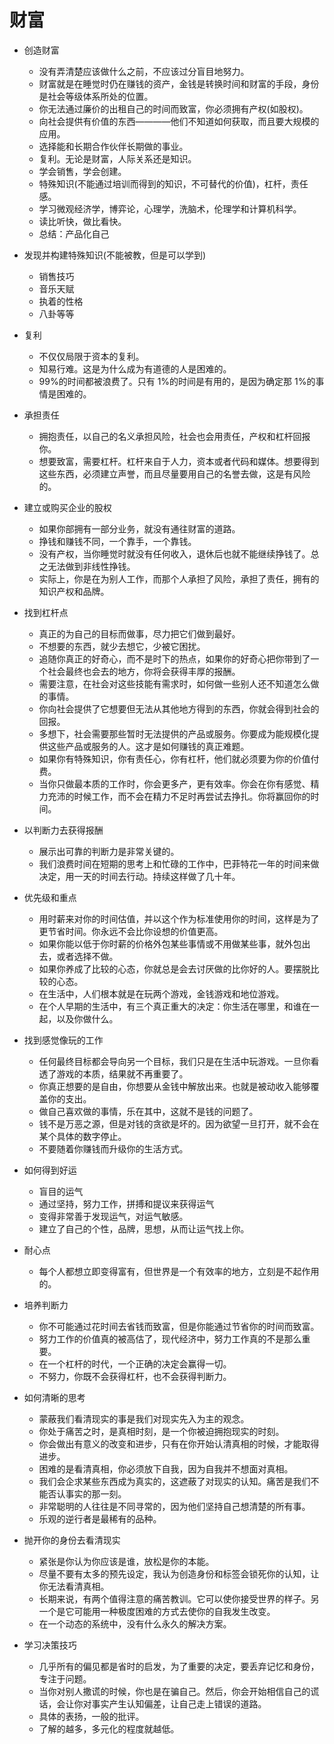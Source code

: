 # 财富

- 创造财富

  - 没有弄清楚应该做什么之前，不应该过分盲目地努力。
  - 财富就是在睡觉时仍在赚钱的资产，金钱是转换时间和财富的手段，身份是社会等级体系所处的位置。
  - 你无法通过廉价的出租自己的时间而致富，你必须拥有产权(如股权)。
  - 向社会提供有价值的东西————他们不知道如何获取，而且要大规模的应用。
  - 选择能和长期合作伙伴长期做的事业。
  - 复利。无论是财富，人际关系还是知识。
  - 学会销售，学会创建。
  - 特殊知识(不能通过培训而得到的知识，不可替代的价值)，杠杆，责任感。
  - 学习微观经济学，博弈论，心理学，洗脑术，伦理学和计算机科学。
  - 读比听快，做比看快。
  - 总结：产品化自己

- 发现并构建特殊知识(不能被教，但是可以学到)

  - 销售技巧
  - 音乐天赋
  - 执着的性格
  - 八卦等等

- 复利

  - 不仅仅局限于资本的复利。
  - 知易行难。这是为什么成为有道德的人是困难的。
  - 99%的时间都被浪费了。只有 1%的时间是有用的，是因为确定那 1%的事情是困难的。

- 承担责任

  - 拥抱责任，以自己的名义承担风险，社会也会用责任，产权和杠杆回报你。
  - 想要致富，需要杠杆。杠杆来自于人力，资本或者代码和媒体。想要得到这些东西，必须建立声誉，而且尽量要用自己的名誉去做，这是有风险的。

- 建立或购买企业的股权

  - 如果你部拥有一部分业务，就没有通往财富的道路。
  - 挣钱和赚钱不同，一个靠手，一个靠钱。
  - 没有产权，当你睡觉时就没有任何收入，退休后也就不能继续挣钱了。总之无法做到非线性挣钱。
  - 实际上，你是在为别人工作，而那个人承担了风险，承担了责任，拥有的知识产权和品牌。

- 找到杠杆点

  - 真正的为自己的目标而做事，尽力把它们做到最好。
  - 不想要的东西，就少去想它，少被它困扰。
  - 追随你真正的好奇心，而不是时下的热点，如果你的好奇心把你带到了一个社会最终也会去的地方，你将会获得丰厚的报酬。
  - 需要注意，在社会对这些技能有需求时，如何做一些别人还不知道怎么做的事情。
  - 你向社会提供了它想要但无法从其他地方得到的东西，你就会得到社会的回报。
  - 多想下，社会需要那些暂时无法提供的产品或服务。你要成为能规模化提供这些产品或服务的人。这才是如何赚钱的真正难题。
  - 如果你有特殊知识，你有责任心，你有杠杆，他们就必须要为你的价值付费。
  - 当你只做最本质的工作时，你会更多产，更有效率。你会在你有感觉、精力充沛的时候工作，而不会在精力不足时再尝试去挣扎。你将赢回你的时间。

- 以判断力去获得报酬

  - 展示出可靠的判断力是非常关键的。
  - 我们浪费时间在短期的思考上和忙碌的工作中，巴菲特花一年的时间来做决定，用一天的时间去行动。持续这样做了几十年。

- 优先级和重点

  - 用时薪来对你的时间估值，并以这个作为标准使用你的时间，这样是为了更节省时间。你永远不会比你设想的价值更高。
  - 如果你能以低于你时薪的价格外包某些事情或不用做某些事，就外包出去，或者选择不做。
  - 如果你养成了比较的心态，你就总是会去讨厌做的比你好的人。要摆脱比较的心态。
  - 在生活中，人们根本就是在玩两个游戏，金钱游戏和地位游戏。
  - 在个人早期的生活中，有三个真正重大的决定：你生活在哪里，和谁在一起，以及你做什么。

- 找到感觉像玩的工作

  - 任何最终目标都会导向另一个目标，我们只是在生活中玩游戏。一旦你看透了游戏的本质，结果就不再重要了。
  - 你真正想要的是自由，你想要从金钱中解放出来。也就是被动收入能够覆盖你的支出。
  - 做自己喜欢做的事情，乐在其中，这就不是钱的问题了。
  - 钱不是万恶之源，但是对钱的贪欲是坏的。因为欲望一旦打开，就不会在某个具体的数字停止。
  - 不要随着你赚钱而升级你的生活方式。

- 如何得到好运

  - 盲目的运气
  - 通过坚持，努力工作，拼搏和提议来获得运气
  - 变得非常善于发现运气，对运气敏感。
  - 建立了自己的个性，品牌，思想，从而让运气找上你。

- 耐心点

  - 每个人都想立即变得富有，但世界是一个有效率的地方，立刻是不起作用的。

- 培养判断力

  - 你不可能通过花时间去省钱而致富，但是你能通过节省你的时间而致富。
  - 努力工作的价值真的被高估了，现代经济中，努力工作真的不是那么重要。
  - 在一个杠杆的时代，一个正确的决定会赢得一切。
  - 不努力，你既不会获得杠杆，也不会获得判断力。

- 如何清晰的思考

  - 蒙蔽我们看清现实的事是我们对现实先入为主的观念。
  - 你处于痛苦之时，是真相时刻，是一个你被迫拥抱现实的时刻。
  - 你会做出有意义的改变和进步，只有在你开始认清真相的时候，才能取得进步。
  - 困难的是看清真相，你必须放下自我，因为自我并不想面对真相。
  - 我们会企求某些东西成为真实的，这遮蔽了对现实的认知。痛苦是我们不能否认事实的那一刻。
  - 非常聪明的人往往是不同寻常的，因为他们坚持自己想清楚的所有事。
  - 乐观的逆行者是最稀有的品种。

- 抛开你的身份去看清现实

  - 紧张是你认为你应该是谁，放松是你的本能。
  - 尽量不要有太多的预先设定，我认为创造身份和标签会锁死你的认知，让你无法看清真相。
  - 长期来说，有两个值得注意的痛苦教训。它可以使你接受世界的样子。另一个是它可能用一种极度困难的方式去使你的自我发生改变。
  - 在一个动态的系统中，没有什么永久的解决方案。

- 学习决策技巧

  - 几乎所有的偏见都是省时的启发，为了重要的决定，要丢弃记忆和身份，专注于问题。
  - 当你对别人撒谎的时候，你也是在骗自己。然后，你会开始相信自己的谎话，会让你对事实产生认知偏差，让自己走上错误的道路。
  - 具体的表扬，一般的批评。
  - 了解的越多，多元化的程度就越低。
